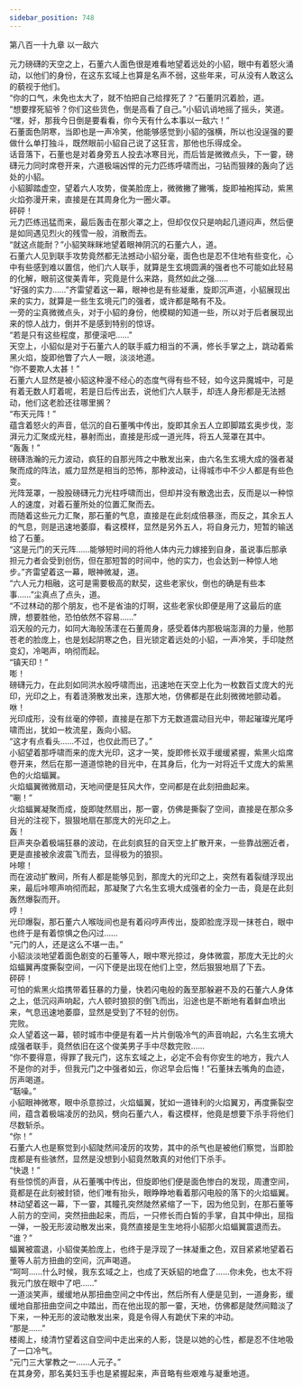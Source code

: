 ```yaml
---
sidebar_position: 748
---
```

 第八百一十九章 以一敌六


元力磅礴的天空之上，石董六人面色很是难看地望着远处的小貂，眼中有着怒火涌动，以他们的身份，在这东玄域上也算是名声不弱，这些年来，可从没有人敢这么的藐视于他们。  
“你的口气，未免也太大了，就不怕把自己给撑死了？”石董阴沉着脸，道。  
“想要撑死貂爷？你们这些货色，倒是高看了自己。”小貂讥诮地摇了摇头，笑道。  
“嘿，好，那我今日倒是要看看，你今天有什么本事以一敌六！”  
石董面色阴寒，当即也是一声冷笑，他能够感觉到小貂的强横，所以也没逞强的要做什么单打独斗，既然眼前小貂自己说了这狂言，那他也乐得成全。  
话音落下，石董也是对着身旁五人投去冰寒目光，而后皆是微微点头，下一霎，磅礴元力同时席卷开来，六道极端凶悍的元力匹练呼啸而出，刁钻而狠辣的轰向了远处的小貂。  
小貂脚踏虚空，望着六人攻势，俊美脸庞上，微微撇了撇嘴，旋即袖袍挥动，紫黑火焰弥漫开来，直接是在其周身化为一圈火罩。  
砰砰！  
元力匹练迅猛而来，最后轰击在那火罩之上，但却仅仅只是响起几道闷声，然后便是如同遇见烈火的残雪一般，消散而去。  
“就这点能耐？”小貂笑眯眯地望着眼神阴沉的石董六人，道。  
石董六人见到联手攻势竟然都无法撼动小貂分毫，面色也是忍不住地有些变化，心中有些感到难以置信，他们六人联手，就算是生玄境圆满的强者也不可能如此轻易的化解，眼前这俊美青年，究竟是什么来路，竟然如此之强……  
“好强的实力……”齐雷望着这一幕，眼神也是有些凝重，旋即沉声道，小貂展现出来的实力，就算是一些生玄境元门的强者，或许都是略有不及。  
一旁的尘真微微点头，对于小貂的身份，他模糊的知道一些，所以对于后者展现出来的惊人战力，倒并不是感到特别的惊讶。  
“若是只有这些程度，那便滚吧……”  
天空上，小貂似是对于石董六人的联手威力相当的不满，修长手掌之上，跳动着紫黑火焰，旋即他瞥了六人一眼，淡淡地道。  
“你不要欺人太甚！”  
石董六人显然是被小貂这种漫不经心的态度气得有些不轻，如今这异魔城中，可是有着无数人盯着呢，若是日后传出去，说他们六人联手，却连人身形都是无法撼动，他们这老脸还往哪里搁？  
“布天元阵！”  
蕴含着怒火的声音，低沉的自石董嘴中传出，旋即其余五人立即脚踏玄奥步伐，澎湃元力汇聚成光柱，暴射而出，直接是形成一道光阵，将五人笼罩在其中。  
“轰轰！”  
磅礴浩瀚的元力波动，疯狂的自那光阵之中散发出来，由六名生玄境大成的强者凝聚而成的阵法，威力显然是相当的恐怖，那种波动，让得城市中不少人都是有些色变。  
光阵笼罩，一股股磅礴元力光柱呼啸而出，但却并没有散逸出去，反而是以一种惊人的速度，对着石董所处的位置汇聚而去。  
而随着这些元力汇聚，那石董的气息，直接是在此刻成倍暴涨，而反之，其余五人的气息，则是迅速地萎靡，看这模样，显然是另外五人，将自身元力，短暂的输送给了石董。  
“这是元门的天元阵……能够短时间的将他人体内元力嫁接到自身，虽说事后那承担元力者会受到创伤，但在那短暂的时间中，他的实力，也会达到一种惊人地步。”齐雷望着这一幕，眼神微凝，道。  
“六人元力相融，这可是需要极高的默契，这些老家伙，倒也的确是有些本事……”尘真点了点头，道。  
“不过林动的那个朋友，也不是省油的灯啊，这些老家伙即便是用了这最后的底牌，想要胜他，恐怕依然不容易……”  
滔天般的元力，如同大海般荡漾在石董周身，感受着体内那极端澎湃的力量，他那苍老的脸庞上，也是划起阴寒之色，目光锁定着远处的小貂，一声冷笑，手印陡然变幻，冷喝声，响彻而起。  
“镇天印！”  
嘭！  
磅礴元力，在此刻如同洪水般呼啸而出，迅速地在天空上化为一枚数百丈庞大的光印，光印之上，有着涟漪散发出来，连那大地，仿佛都是在此刻微微地颤动着。  
咻！  
光印成形，没有丝毫的停顿，直接是在那下方无数道震动目光中，带起璀璨光尾呼啸而出，犹如一枚流星，轰向小貂。  
“这才有点看头……不过，也仅此而已了。”  
小貂望着那呼啸而来的庞大光印，这才一笑，旋即修长双手缓缓紧握，紫黑火焰席卷开来，然后在那一道道惊艳的目光中，在其身后，化为一对将近千丈庞大的紫黑色的火焰蝠翼。  
火焰蝠翼微微扇动，天地间便是狂风大作，空间都是在此刻扭曲起来。  
“唰！”  
火焰蝠翼凝聚而成，旋即陡然扇出，那一霎，仿佛是撕裂了空间，直接是在那众多目光的注视下，狠狠地扇在那庞大的光印之上。  
轰！  
巨声夹杂着极端狂暴的波动，在此刻疯狂的自天空上扩散开来，一些靠战圈近者，更是直接被余波震飞而去，显得极为的狼狈。  
咔嚓！  
而在波动扩散间，所有人都是能够见到，那庞大的光印之上，突然有着裂缝浮现出来，最后咔嚓声响彻而起，那凝聚了六名生玄境大成强者的全力一击，竟是在此刻轰然爆裂而开。  
哼！  
光印爆裂，那石董六人喉咙间也是有着闷哼声传出，旋即脸庞浮现一抹苍白，眼中也终于是有着惊惧之色闪过……  
“元门的人，还是这么不堪一击。”  
小貂淡淡地望着面色剧变的石董等人，眼中寒光掠过，身体微震，那庞大无比的火焰蝠翼再度撕裂空间，一闪下便是出现在他们上空，然后狠狠地扇了下去。  
砰砰！  
可怕的紫黑火焰携带着狂暴的力量，快若闪电般的轰至那躲避不及的石董六人身体之上，低沉闷声响起，六人顿时狼狈的倒飞而出，沿途也是不断地有着鲜血喷出来，气息迅速地萎靡，显然是受到了不轻的创伤。  
完败。  
众人望着这一幕，顿时城市中便是有着一片片倒吸冷气的声音响起，六名生玄境大成强者联手，竟然依旧在这个俊美男子手中尽数完败……  
“你不要得意，得罪了我元门，这东玄域之上，必定不会有你安生的地方，我六人不是你的对手，但我元门之中强者如云，你迟早会后悔！”石董抹去嘴角的血迹，厉声喝道。  
“聒噪。”  
小貂眼神微寒，眼中杀意掠过，火焰蝠翼，犹如一道锋利的火焰翼刃，再度撕裂空间，蕴含着极端凌厉的劲风，劈向石董六人，看这模样，他竟是想要下杀手将他们尽数斩杀。  
“你！”  
石董六人也是察觉到小貂陡然间凌厉的攻势，其中的杀气也是被他们察觉，当即脸庞都是有些骇然，显然是没想到小貂竟然敢真的对他们下杀手。  
“快退！”  
有些惊慌的声音，从石董嘴中传出，但旋即他们便是面色惨白的发现，周遭空间，竟都是在此刻被封锁，他们唯有抬头，眼睁睁地看着那闪电般的落下的火焰蝠翼。  
林动望着这一幕，下一霎，其瞳孔突然陡然紧缩了一下，因为他见到，在那石董等人前方的空间，突然扭曲起来，而后，一只修长而白皙的手掌，自其中伸出，屈指一弹，一股无形波动散发出来，竟然直接是生生地将小貂那火焰蝠翼震退而去。  
“谁？”  
蝠翼被震退，小貂俊美脸庞上，也终于是浮现了一抹凝重之色，双目紧紧地望着石董等人前方扭曲的空间，沉声喝道。  
“呵呵……什么时候，我东玄域之上，也成了天妖貂的地盘了……你未免，也太不将我元门放在眼中了吧……”  
一道淡笑声，缓缓地从那扭曲空间之中传出，然后所有人便是见到，一道身影，缓缓地自那扭曲空间之中踏出，而在他出现的那一霎，天地，仿佛都是陡然间黯淡了下来，一种无形的波动散发出来，竟是令得人有跪伏下来的冲动。  
“那是……”  
楼阁上，绫清竹望着这自空间中走出来的人影，饶是以她的心性，都是忍不住地吸了一口冷气。  
“元门三大掌教之一……人元子。”  
在其身旁，那名美妇玉手也是紧握起来，声音略有些艰难与凝重地道。  
  
  
